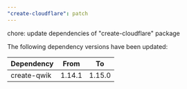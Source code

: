 ```yaml
---
"create-cloudflare": patch
---
```


chore: update dependencies of "create-cloudflare" package

The following dependency versions have been updated:

| Dependency  | From   | To     |
| ----------- | ------ | ------ |
| create-qwik | 1.14.1 | 1.15.0 |
